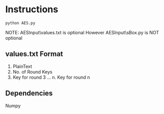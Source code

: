 # Instructions
```
python AES.py
```
NOTE: AESInput\values.txt is optional
However AESInput\sBox.py is NOT optional
## values.txt Format
1. PlainText
2. No. of Round Keys
3. Key for round 3
...
n. Key for round n

## Dependencies
Numpy
